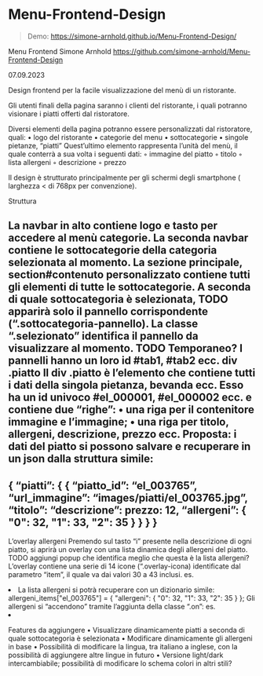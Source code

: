 # Menu-Frontend-Design

> Demo: https://simone-arnhold.github.io/Menu-Frontend-Design/

Menu Frontend
Simone Arnhold
https://github.com/simone-arnhold/Menu-Frontend-Design

07.09.2023

Design frontend per la facile visualizzazione del menù di un ristorante.

Gli utenti finali della pagina saranno i clienti del ristorante, i quali potranno visionare i piatti offerti dal ristoratore.

Diversi elementi della pagina potranno essere personalizzati dal ristoratore, quali:
• logo del ristorante
• categorie del menu
• sottocategorie
• singole pietanze, “piatti”
Quest’ultimo elemento rappresenta l’unità del menù, il quale conterrà a sua volta i seguenti dati:
◦ immagine del piatto
◦ titolo
◦ lista allergeni
◦ descrizione
◦ prezzo

Il design è strutturato principalmente per gli schermi degli smartphone ( larghezza < di 768px per convenzione).

Struttura

La navbar in alto contiene logo e tasto per accedere al menù categorie.
La seconda navbar contiene le sottocategorie della categoria selezionata al momento.
La sezione principale, section#contenuto personalizzato contiene tutti gli elementi di tutte le sottocategorie.
A seconda di quale sottocategoria è selezionata, TODO apparirà solo il pannello corrispondente (“.sottocategoria-pannello). La classe “.selezionato” identifica il pannello da visualizzare al momento.
TODO Temporaneo? I pannelli hanno un loro id #tab1, #tab2 ecc.
div .piatto
Il div .piatto è l’elemento che contiene tutti i dati della singola pietanza, bevanda ecc.
Esso ha un id univoco #el_000001, #el_000002 ecc. e contiene due “righe”:
• una riga per il contenitore immagine e l’immagine;
• una riga per titolo, allergeni, descrizione, prezzo ecc.
Proposta: i dati del piatto si possono salvare e recuperare in un json dalla struttura simile:
--
{
“piatti”: {
{
“piatto_id”: “el_003765”,
“url_immagine”: “images/piatti/el_003765.jpg”,
“titolo”:
“descrizione”:
prezzo: 12,
“allergeni”: { "0": 32, "1": 33, "2": 35 }
}
}
}
--
L’overlay allergeni
Premendo sul tasto “i” presente nella descrizione di ogni piatto, si aprirà un overlay con una lista dinamica degli allergeni del piatto. TODO aggiungi popup che identifica meglio che questa è la lista allergeni?
L’overlay contiene una serie di 14 icone (“.overlay-icona) identificate dal parametro “item”, il quale va dai valori 30 a 43 inclusi.
es. <li class="overlay-icona" item="30">
La lista allergeni si potrà recuperare con un dizionario simile:
allergeni_items["el_003765"] = { "allergeni": { "0": 32, "1": 33, "2": 35 } };
Gli allergeni si “accendono” tramite l’aggiunta della classe “.on”:
es. <li class="overlay-icona on" item="36">

Features da aggiungere
• Visualizzare dinamicamente piatti a seconda di quale sottocategoria è selezionata
• Modificare dinamicamente gli allergeni in base
• Possibilità di modificare la lingua, tra italiano a inglese, con la possibilità di aggiungere altre lingue in futuro
• Versione light/dark intercambiabile; possibilità di modificare lo schema colori in altri stili?

